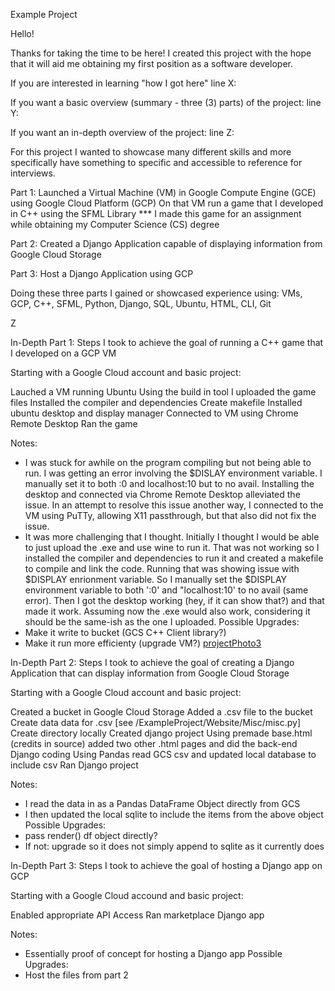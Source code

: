 Example Project

Hello!

Thanks for taking the time to be here! I created this project with the hope that it will aid me obtaining my first position as a software developer.

If you are interested in learning "how I got here" line X:

If you want a basic overview (summary - three (3) parts) of the project: line Y:

If you want an in-depth overview of the project: line Z:





For this project I wanted to showcase many different skills and more specifically have something to specific and accessible to reference for interviews. 

Part 1: 
Launched a Virtual Machine (VM) in Google Compute Engine (GCE) using Google Cloud Platform (GCP)
On that VM run a game that I developed in C++ using the SFML Library
                   *** I made this game for an assignment while obtaining my Computer Science (CS) degree
                   
Part 2:
Created a Django Application capable of displaying information from Google Cloud Storage

Part 3:
Host a Django Application using GCP

Doing these three parts I gained or showcased experience using: VMs, GCP, C++, SFML, Python, Django, SQL, Ubuntu, HTML, CLI, Git

Z

In-Depth Part 1:
Steps I took to achieve the goal of running a C++ game that I developed on a GCP VM

Starting with a Google Cloud account and basic project:

Lauched a VM running Ubuntu
Using the build in tool I uploaded the game files
Installed the compiler and dependencies
Create makefile
Installed ubuntu desktop and display manager
Connected to VM using Chrome Remote Desktop
Ran the game


Notes: 
- I was stuck for awhile on the program compiling but not being able to run. I was getting an error involving the $DISLAY environment variable. I manually set it to both :0 and localhost:10 but to no avail. Installing the desktop and connected via Chrome Remote Desktop alleviated the issue. In an attempt to resolve this issue another way, I connected to the VM using PuTTy, allowing X11 passthrough, but that also did not fix the issue.
- It was more challenging that I thought. Initially I thought I would be able to just upload the .exe and use wine to run it. That was not working so I installed the compiler and dependencies to run it and created a makefile to compile and link the code. Running that was showing issue with $DISPLAY enrionment variable. So I manually set the $DISPLAY environment variable to both ':0' and "localhost:10' to no avail (same error). Then I got the desktop working (hey, if it can show that?) and that made it work. Assuming now the .exe would also work, considering it should be the same-ish as the one I uploaded.
Possible Upgrades:
- Make it write to bucket (GCS C++ Client library?)
- Make it run more efficienty (upgrade VM?)
[projectPhoto3](https://github.com/MooreNick/ExampleProject/assets/123336257/e9b5e8f8-f650-484e-9200-fc500e3dc4bd)

In-Depth Part 2:
Steps I took to achieve the goal of creating a Django Application that can display information from Google Cloud Storage

Starting with a Google Cloud account and basic project:

Created a bucket in Google Cloud Storage
Added a .csv file to the bucket
Create data data for .csv [see /ExampleProject/Website/Misc/misc.py]
Create directory locally
Created django project
Using premade base.html (credits in source) added two other .html pages and did the back-end Django coding
Using Pandas read GCS csv and updated local database to include csv
Ran Django project



Notes:
- I read the data in as a Pandas DataFrame Object directly from GCS
- I then updated the local sqlite to include the items from the above object
  Possible Upgrades:
- pass render() df object directly?
-   If not: upgrade so it does not simply append to sqlite as it currently does


In-Depth Part 3:
Steps I took to achieve the goal of hosting a Django app on GCP

Starting with a Google Cloud accound and basic project:

Enabled appropriate API Access
Ran marketplace Django app

Notes:
- Essentially proof of concept for hosting a Django app
Possible Upgrades:
- Host the files from part 2




